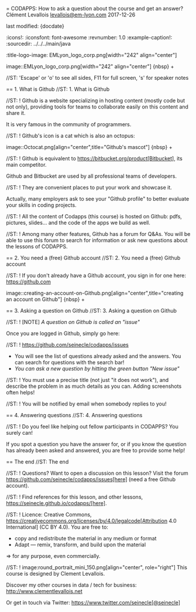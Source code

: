 = CODAPPS: How to ask a question about the course and get an answer?
Clément Levallois <levallois@em-lyon.com>
2017-12-26

last modified: {docdate}

:icons!:
:iconsfont:   font-awesome
:revnumber: 1.0
:example-caption!:
:sourcedir: ../../../main/java

:title-logo-image: EMLyon_logo_corp.png[width="242" align="center"]

image::EMLyon_logo_corp.png[width="242" align="center"]
{nbsp} +

//ST: 'Escape' or 'o' to see all sides, F11 for full screen, 's' for speaker notes

== 1. What is Github
//ST: 1. What is Github

//ST: !
Github is a website specializing in hosting content (mostly code but not only), providing tools for teams to collaborate easily on this content and share it.

It is very famous in the community of programmers.

//ST: !
Github's icon is a cat which is also an octopus:

image::Octocat.png[align="center",title="Github's mascot"]
{nbsp} +

//ST: !
Github is equivalent to https://bitbucket.org/product[Bitbucket], its main competitor.

Github and Bitbucket are used by all professional teams of developers.

//ST: !
They are convenient places to put your work and showcase it.

Actually, many employers ask to see your "Github profile" to better evaluate your skills in coding projects.

//ST: !
All the content of Codapps (this course) is hosted on Github: pdfs, pictures, slides... and the code of the apps we build as well.

//ST: !
Among many other features, Github has a forum for Q&As.
You will be able to use this forum to search for information or ask new questions about the lessons of CODAPPS.

== 2. You need a (free) Github account
//ST: 2. You need a (free) Github account

//ST: !
If you don't already have a Github account, you sign in for one here: https://github.com

image::creating-an-account-on-Github.png[align="center",title="creating an account on Github"]
{nbsp} +

== 3. Asking a question on Github
//ST: 3. Asking a question on Github

//ST: !
[NOTE]
*A question on Github is called an "issue"*

Once you are logged in Github, simply go here:

//ST: !
https://github.com/seinecle/codapps/issues

- You will see the list of questions already asked and the answers. You can search for questions with the search bar!
- *You can ask a new question by hitting the green button "New issue"*

//ST: !
You must use a precise title (not just "it does not work"), and describe the problem in as much details as you can. Adding screenshots often helps!

//ST: !
You will be notified by email when somebody replies to you!

== 4. Answering questions
//ST: 4. Answering questions

//ST: !
Do you feel like helping out fellow participants in CODAPPS? You surely can!

If you spot a question you have the answer for, or if you know the question has already been asked and answered, you are free to provide some help!


== The end
//ST: The end

//ST: !
Questions? Want to open a discussion on this lesson? Visit the forum https://github.com/seinecle/codapps/issues[here] (need a free Github account).

//ST: !
Find references for this lesson, and other lessons, https://seinecle.github.io/codapps/[here].

//ST: !
Licence: Creative Commons, https://creativecommons.org/licenses/by/4.0/legalcode[Attribution 4.0 International] (CC BY 4.0).
You are free to:

- copy and redistribute the material in any medium or format
- Adapt — remix, transform, and build upon the material

=> for any purpose, even commercially.

//ST: !
image:round_portrait_mini_150.png[align="center", role="right"]
This course is designed by Clement Levallois.

Discover my other courses in data / tech for business: http://www.clementlevallois.net

Or get in touch via Twitter: https://www.twitter.com/seinecle[@seinecle]
